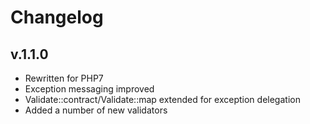 # Changelog

## v.1.1.0
- Rewritten for PHP7
- Exception messaging improved
- Validate::contract/Validate::map extended for exception delegation
- Added a number of new validators

